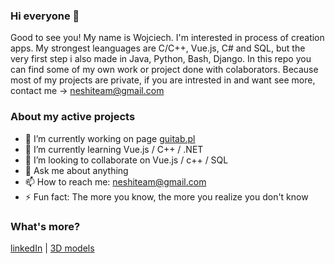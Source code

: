 ### Hi everyone 👋

Good to see you! My name is Wojciech. I'm interested in process of creation apps. My strongest leanguages are C/C++, Vue.js, C# and SQL, but the very first step i also made in Java, Python, Bash, Django. In this repo you can find some of my own work or project done with colaborators. Because most of my projects are private, if you are intrested in and want see more, contact me -> neshiteam@gmail.com

### About my active projects
- 🔭 I’m currently working on page [guitab.pl](https://guitab.pl)
- 🌱 I’m currently learning Vue.js / C++ / .NET
- 👯 I’m looking to collaborate on Vue.js / c++ / SQL
- 💬 Ask me about anything
- 📫 How to reach me: neshiteam@gmail.com
- ⚡ Fun fact: The more you know, the more you realize you don't know

### What's more?
[linkedIn](https://www.linkedin.com/in/wojciech-ziębicki-3b883b1b5) | [3D models](https://sketchfab.com/N3shi)


